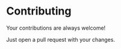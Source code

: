 # Contributing

Your contributions are always welcome!

Just open a pull request with your changes.
